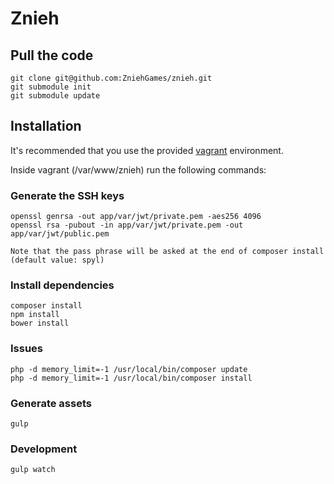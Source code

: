 Znieh
========================

## Pull the code

    git clone git@github.com:ZniehGames/znieh.git
    git submodule init
    git submodule update
    
## Installation

It's recommended that you use the provided [vagrant](https://github.com/ZniehGames/znieh-vagrant) environment.

Inside vagrant (/var/www/znieh) run the following commands:
    
### Generate the SSH keys

    openssl genrsa -out app/var/jwt/private.pem -aes256 4096
    openssl rsa -pubout -in app/var/jwt/private.pem -out app/var/jwt/public.pem
    
    Note that the pass phrase will be asked at the end of composer install (default value: spyl)

### Install dependencies

    composer install
    npm install
    bower install
    
### Issues

    php -d memory_limit=-1 /usr/local/bin/composer update
    php -d memory_limit=-1 /usr/local/bin/composer install

### Generate assets

    gulp

### Development

    gulp watch


